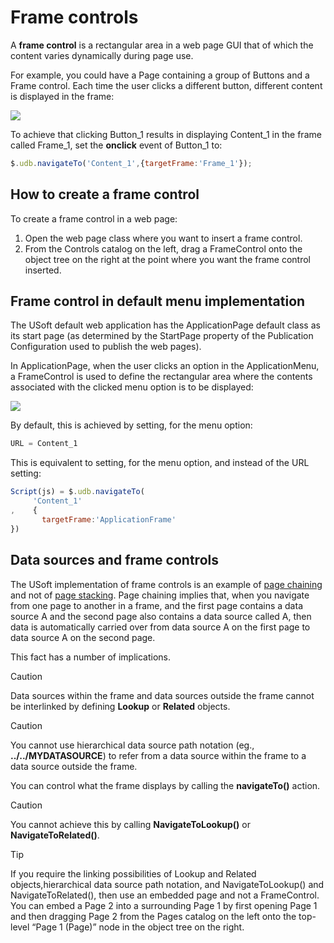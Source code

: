 # Frame controls

A **frame control** is a rectangular area in a web page GUI that of which the content varies dynamically during page use.

For example, you could have a Page containing a group of Buttons and a Frame control. Each time the user clicks a different button, different content is displayed in the frame:

![](/api/Web%20and%20app%20UIs/Web%20Designer%20controls/assets/23bbe97b-e11c-49e8-8713-ccc42d2b58e3.png)

To achieve that clicking Button_1 results in displaying Content_1 in the frame called Frame_1, set the **onclick** event of Button_1 to:

```js
$.udb.navigateTo('Content_1',{targetFrame:'Frame_1'});
```

## How to create a frame control

To create a frame control in a web page:

1. Open the web page class where you want to insert a frame control.
2. From the Controls catalog on the left, drag a FrameControl onto the object tree on the right at the point where you want the frame control inserted.

## Frame control in default menu implementation

The USoft default web application has the ApplicationPage default class as its start page (as determined by the StartPage property of the Publication Configuration used to publish the web pages).

In ApplicationPage, when the user clicks an option in the ApplicationMenu, a FrameControl is used to define the rectangular area where the contents associated with the clicked menu option is to be displayed:

![](/api/Web%20and%20app%20UIs/Web%20Designer%20controls/assets/14cac238-4413-4ac0-bae2-7081dcce889b.png)

By default, this is achieved by setting, for the menu option:

```js
URL = Content_1
```

This is equivalent to setting, for the menu option, and instead of the URL setting:

```js
Script(js) = $.udb.navigateTo(
     'Content_1'
,    {
       targetFrame:'ApplicationFrame'
})
```

## Data sources and frame controls

The USoft implementation of frame controls is an example of [page chaining](/docs/Web%20and%20app%20UIs/Navigation%20between%20web%20pages/Page%20chaining.md) and not of [page stacking](/docs/Web%20and%20app%20UIs/Navigation%20between%20web%20pages/Page%20stacking.md). Page chaining implies that, when you navigate from one page to another in a frame, and the first page contains a data source A and the second page also contains a data source called A, then data is automatically carried over from data source A on the first page to data source A on the second page.

This fact has a number of implications.

> [!CAUTION]
> Data sources within the frame and data sources outside the frame cannot be interlinked by defining **Lookup** or **Related** objects.

> [!CAUTION]
> You cannot use hierarchical data source path notation (eg., **../../MYDATASOURCE**) to refer from a data source within the frame to a data source outside the frame.

You can control what the frame displays by calling the **navigateTo()** action.

> [!CAUTION]
> You cannot achieve this by calling **NavigateToLookup()** or **NavigateToRelated()**.

> [!TIP]
> If you require the linking possibilities of Lookup and Related objects,hierarchical data source path notation, and NavigateToLookup() and NavigateToRelated(), then use an embedded page and not a FrameControl. You can embed a Page 2 into a surrounding Page 1 by first opening Page 1 and then dragging Page 2 from the Pages catalog on the left onto the top-level “Page 1 (Page)” node in the object tree on the right.

 